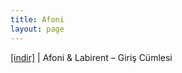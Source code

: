 ```yaml
---
title: Afoni
layout: page
---
```

<a href="https://cloud.mail.ru/public/cf1fdd365272/Afoni%20%26%20Labirent%20-%20Giri%C5%9F%20C%C3%BCmlesi" target="_blank">[indir]</a>   |   Afoni & Labirent &#8211; Giriş Cümlesi